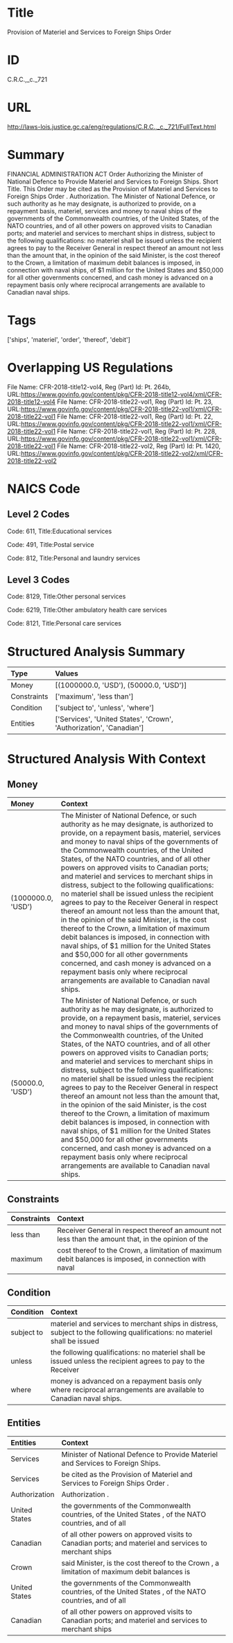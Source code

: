 # Title
Provision of Materiel and Services to Foreign Ships Order


# ID
C.R.C.,_c._721

# URL
http://laws-lois.justice.gc.ca/eng/regulations/C.R.C.,_c._721/FullText.html


# Summary
FINANCIAL ADMINISTRATION ACT Order Authorizing the Minister of National Defence to Provide Materiel and Services to Foreign Ships.
Short Title.
This Order may be cited as the  Provision of Materiel and Services to Foreign Ships Order .
Authorization.
The Minister of National Defence, or such authority as he may designate, is authorized to provide, on a repayment basis, materiel, services and money to naval ships of the governments of the Commonwealth countries, of the United States, of the NATO countries, and of all other powers on approved visits to Canadian ports; and materiel and services to merchant ships in distress, subject to the following qualifications: no materiel shall be issued unless the recipient agrees to pay to the Receiver General in respect thereof an amount not less than the amount that, in the opinion of the said Minister, is the cost thereof to the Crown, a limitation of maximum debit balances is imposed, in connection with naval ships, of $1 million for the United States and $50,000 for all other governments concerned, and cash money is advanced on a repayment basis only where reciprocal arrangements are available to Canadian naval ships.


# Tags
['ships', 'materiel', 'order', 'thereof', 'debit']


# Overlapping US Regulations
File Name: CFR-2018-title12-vol4, Reg (Part) Id: Pt. 264b, URL:https://www.govinfo.gov/content/pkg/CFR-2018-title12-vol4/xml/CFR-2018-title12-vol4
File Name: CFR-2018-title22-vol1, Reg (Part) Id: Pt. 23, URL:https://www.govinfo.gov/content/pkg/CFR-2018-title22-vol1/xml/CFR-2018-title22-vol1
File Name: CFR-2018-title22-vol1, Reg (Part) Id: Pt. 22, URL:https://www.govinfo.gov/content/pkg/CFR-2018-title22-vol1/xml/CFR-2018-title22-vol1
File Name: CFR-2018-title22-vol1, Reg (Part) Id: Pt. 228, URL:https://www.govinfo.gov/content/pkg/CFR-2018-title22-vol1/xml/CFR-2018-title22-vol1
File Name: CFR-2018-title22-vol2, Reg (Part) Id: Pt. 1420, URL:https://www.govinfo.gov/content/pkg/CFR-2018-title22-vol2/xml/CFR-2018-title22-vol2



# NAICS Code
## Level 2 Codes
Code: 611, Title:Educational services

Code: 491, Title:Postal service

Code: 812, Title:Personal and laundry services




## Level 3 Codes
Code: 8129, Title:Other personal services

Code: 6219, Title:Other ambulatory health care services

Code: 8121, Title:Personal care services







# Structured Analysis Summary
| Type        | Values                                                              |
|:------------|:--------------------------------------------------------------------|
| Money       | [(1000000.0, 'USD'), (50000.0, 'USD')]                              |
| Constraints | ['maximum', 'less than']                                            |
| Condition   | ['subject to', 'unless', 'where']                                   |
| Entities    | ['Services', 'United States', 'Crown', 'Authorization', 'Canadian'] |


# Structured Analysis With Context
 


## Money
| Money              | Context                                                                                                                                                                                                                                                                                                                                                                                                                                                                                                                                                                                                                                                                                                                                                                                                                                                                                                                                                         |
|:-------------------|:----------------------------------------------------------------------------------------------------------------------------------------------------------------------------------------------------------------------------------------------------------------------------------------------------------------------------------------------------------------------------------------------------------------------------------------------------------------------------------------------------------------------------------------------------------------------------------------------------------------------------------------------------------------------------------------------------------------------------------------------------------------------------------------------------------------------------------------------------------------------------------------------------------------------------------------------------------------|
| (1000000.0, 'USD') | The Minister of National Defence, or such authority as he may designate, is authorized to provide, on a repayment basis, materiel, services and money to naval ships of the governments of the Commonwealth countries, of the United States, of the NATO countries, and of all other powers on approved visits to Canadian ports; and materiel and services to merchant ships in distress, subject to the following qualifications: no materiel shall be issued unless the recipient agrees to pay to the Receiver General in respect thereof an amount not less than the amount that, in the opinion of the said Minister, is the cost thereof to the Crown, a limitation of maximum debit balances is imposed, in connection with naval ships, of $1 million for the United States and $50,000 for all other governments concerned, and cash money is advanced on a repayment basis only where reciprocal arrangements are available to Canadian naval ships. |
| (50000.0, 'USD')   | The Minister of National Defence, or such authority as he may designate, is authorized to provide, on a repayment basis, materiel, services and money to naval ships of the governments of the Commonwealth countries, of the United States, of the NATO countries, and of all other powers on approved visits to Canadian ports; and materiel and services to merchant ships in distress, subject to the following qualifications: no materiel shall be issued unless the recipient agrees to pay to the Receiver General in respect thereof an amount not less than the amount that, in the opinion of the said Minister, is the cost thereof to the Crown, a limitation of maximum debit balances is imposed, in connection with naval ships, of $1 million for the United States and $50,000 for all other governments concerned, and cash money is advanced on a repayment basis only where reciprocal arrangements are available to Canadian naval ships. |


## Constraints
| Constraints   | Context                                                                                                |
|:--------------|:-------------------------------------------------------------------------------------------------------|
| less than     | Receiver General in respect thereof an amount not less than the amount that, in the opinion of the     |
| maximum       | cost thereof to the Crown, a limitation of maximum debit balances is imposed, in connection with naval |


## Condition
| Condition   | Context                                                                                                                   |
|:------------|:--------------------------------------------------------------------------------------------------------------------------|
| subject to  | materiel and services to merchant ships in distress, subject to the following qualifications: no materiel shall be issued |
| unless      | the following qualifications: no materiel shall be issued unless the recipient agrees to pay to the Receiver              |
| where       | money is advanced on a repayment basis only where  reciprocal arrangements are available to Canadian naval ships.         |


## Entities
| Entities      | Context                                                                                                 |
|:--------------|:--------------------------------------------------------------------------------------------------------|
| Services      | Minister of National Defence to Provide Materiel and Services  to Foreign Ships.                        |
| Services      | be cited as the Provision of Materiel and Services  to Foreign Ships Order .                            |
| Authorization | Authorization .                                                                                         |
| United States | the governments of the Commonwealth countries, of the United States , of the NATO countries, and of all |
| Canadian      | of all other powers on approved visits to Canadian ports; and materiel and services to merchant ships   |
| Crown         | said Minister, is the cost thereof to the Crown , a limitation of maximum debit balances is             |
| United States | the governments of the Commonwealth countries, of the United States , of the NATO countries, and of all |
| Canadian      | of all other powers on approved visits to Canadian ports; and materiel and services to merchant ships   |


